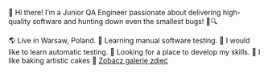 
👋 Hi there! I’m a Junior QA Engineer passionate about delivering high-quality software and hunting down even the smallest bugs! 🐞🔍


🌎 Live in Warsaw, Poland.
🌱 Learning manual software testing.
🔭 I would like to learn automatic testing.
🤔 Looking for a place to develop my skills.
🎂 I like baking artistic cakes 📸 [Zobacz galerię zdjęć](https://drive.google.com/drive/folders/1gzwrMTCu8jeJmhBqu_vUhUXw8QxO5A7E?usp=share_link)

